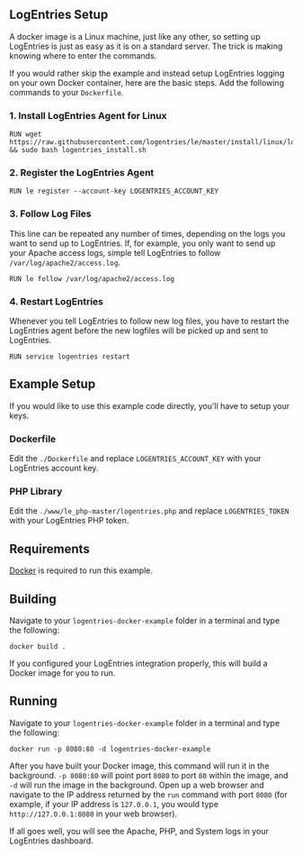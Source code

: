 ## LogEntries Setup

A docker image is a Linux machine, just like any other, so setting up LogEntries is just as easy as it is on a standard server. The trick is making knowing where to enter the commands.

If you would rather skip the example and instead setup LogEntries logging on your own Docker container, here are the basic steps. Add the following commands to your `Dockerfile`.

### 1. Install LogEntries Agent for Linux

```
RUN wget https://raw.githubusercontent.com/logentries/le/master/install/linux/logentries_install.sh && sudo bash logentries_install.sh
```

### 2. Register the LogEntries Agent

```
RUN le register --account-key LOGENTRIES_ACCOUNT_KEY
```

### 3. Follow Log Files

This line can be repeated any number of times, depending on the logs you want to send up to LogEntries. If, for example, you only want to send up your Apache access logs, simple tell LogEntries to follow `/var/log/apache2/access.log`.

```
RUN le follow /var/log/apache2/access.log
```

### 4. Restart LogEntries

Whenever you tell LogEntries to follow new log files, you have to restart the LogEntries agent before the new logfiles will be picked up and sent to LogEntries.

```
RUN service logentries restart
```

## Example Setup

If you would like to use this example code directly, you'll have to setup your keys.

### Dockerfile

Edit the `./Dockerfile` and replace `LOGENTRIES_ACCOUNT_KEY` with your LogEntries account key.

### PHP Library

Edit the `./www/le_php-master/logentries.php` and replace `LOGENTRIES_TOKEN` with your LogEntries PHP token.

## Requirements

[Docker](https://www.docker.com/) is required to run this example.

## Building

Navigate to your `logentries-docker-example` folder in a terminal and type the following:

```
docker build .
```

If you configured your LogEntries integration properly, this will build a Docker image for you to run.

## Running

Navigate to your `logentries-docker-example` folder in a terminal and type the following:

```
docker run -p 8080:80 -d logentries-docker-example
```

After you have built your Docker image, this command will run it in the background. `-p 8080:80` will point port `8080` to port `80` within the image, and `-d` will run the image in the background. Open up a web browser and navigate to the IP address returned by the `run` command with port `8080` (for example, if your IP address is `127.0.0.1`, you would type `http://127.0.0.1:8080` in your web browser).

If all goes well, you will see the Apache, PHP, and System logs in your LogEntries dashboard.
